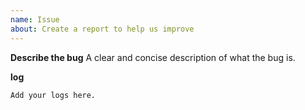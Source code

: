 ```yaml
---
name: Issue
about: Create a report to help us improve
---
```


**Describe the bug**
A clear and concise description of what the bug is.

**log**

```
Add your logs here.
```
